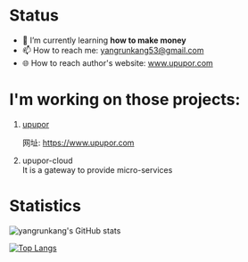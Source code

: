 # Status

- 🌱 I’m currently learning **how to make money**
- 📫 How to reach me: yangrunkang53@gmail.com
- 🌐 How to reach author's website: www.upupor.com

# I'm working on those projects:
1. [upupor](https://github.com/yangrunkang/upupor)

    网址: https://www.upupor.com

2. upupor-cloud  
It is a gateway to provide micro-services

# Statistics

![yangrunkang's GitHub stats](https://github-readme-stats.vercel.app/api?username=yangrunkang&count_private=true&show_icons=true&theme=tokyonight&include_all_commits=true&show_owner=true)

[![Top Langs](https://github-readme-stats.vercel.app/api/top-langs/?username=yangrunkang&layout=compact)](https://github.com/yangrunkang)
